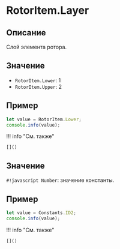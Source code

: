 # RotorItem.Layer

## Описание
Слой элемента ротора.

## Значение
 - `RotorItem.Lower`: 1
 - `RotorItem.Upper`: 2

## Пример
```javascript linenums="1"
let value = RotorItem.Lower;
console.info(value);
```

!!! info "См. также"

    []()



## Значение
`#!javascript Number`: значение константы.

## Пример
```javascript linenums="1"
let value = Constants.ID2;
console.info(value);
```

!!! info "См. также"

    []()

